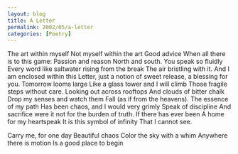 ```yaml
---
layout: blog
title: A Letter
permalink: 2002/05/a-letter
categories: [Poetry]
---
```


The art within myself
Not myself within the art
Good advice
When all there is to this game:
Passion and reason
North and south.
You speak so fluidly
Every word like saltwater
rising from the break
The air bristling with it.
And I am enclosed within this
Letter, just a notion of sweet
release, a blessing for you.
Tomorrow looms large
Like a glass tower and I will climb
Those fragile steps without care.
Looking out across rooftops
And clouds of bitter chalk
Drop my senses and watch them
Fall (as if from the heavens).
The essence of my path
Has been chaos, and I would very grimly 
Speak of discipline
And sacrifice were it not
for the burden of truth.
If there has ever been
A home for my heartspeak
It is this symbol of infinity
That I cannot see.

Carry me, for one day
Beautiful chaos
Color the sky with a whim
Anywhere there is motion
Is a good place to begin
